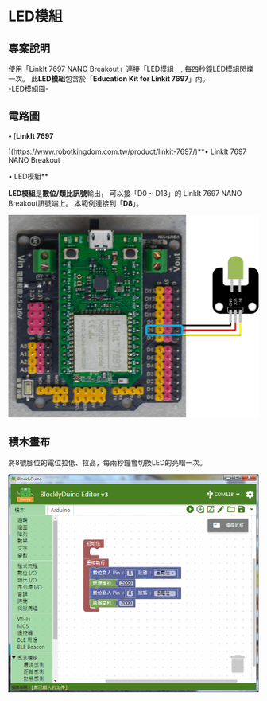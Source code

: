 # LED模組

## 專案說明

使用「LinkIt 7697 NANO Breakout」連接「LED模組」, 每四秒鐘LED模組閃爍一次。 此**LED模組**包含於「**Education Kit for Linkit 7697**」內。  
-LED模組圖-

## 電路圖

**•**	[**LinkIt 7697**
  
](https://www.robotkingdom.com.tw/product/linkit-7697/)**•	LinkIt 7697 NANO Breakout
  
•	LED模組**

**LED模組**是**數位/類比訊號**輸出， 可以接「D0 ~ D13」的 LinkIt 7697 NANO Breakout訊號端上。 本範例連接到「**D8**」。

![](../.gitbook/assets/linkit7697_led_01.png)

## 積木畫布

將8號腳位的電位拉低、拉高，每兩秒鐘會切換LED的亮暗一次。 

![](../.gitbook/assets/linkit7697_led_02.png)



